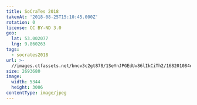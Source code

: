 ```yaml
---
title: SoCraTes 2018
takenAt: '2018-08-25T15:10:45.000Z'
rotation: 0
license: CC BY-ND 3.0
geo:
  lat: 53.002077
  lng: 9.860263
tags:
  - socrates2018
url: >-
  //images.ctfassets.net/bncv3c2gt878/1SeYnJPGEdUv86lIkCiTh2/168201084efd7de5c5781af78b5e7f2f/socrates-2018_42595119300_o
size: 2693680
image:
  width: 5344
  height: 3006
contentType: image/jpeg
---
```


